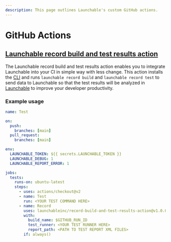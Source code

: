 ```yaml
---
description: This page outlines Launchable's custom GitHub actions.
---
```


# GitHub Actions

## [Launchable record build and test results action](https://github.com/marketplace/actions/record-build-and-test-results-action)

The Launchable record build and test results action enables you to integrate Launchable into your CI in simple way with less change. This action installs the [CLI](https://github.com/launchableinc/cli) and runs `launchable record build` and `launchable record test` to send data to Launchable so that the test results will be analyzed in [Launchable](https://www.launchableinc.com/) to improve your developer productivity.

### Example usage

```yaml
name: Test

on:
  push:
    branches: [main]
  pull_request:
    branches: [main]

env:
  LAUNCHABLE_TOKEN: ${{ secrets.LAUNCHABLE_TOKEN }}
  LAUNCHABLE_DEBUG: 1
  LAUNCHABLE_REPORT_ERROR: 1

jobs:
  tests:
    runs-on: ubuntu-latest
    steps:
      - uses: actions/checkout@v2
      - name: Test
        run: <YOUR TEST COMMAND HERE>
      - name: Record
        uses: launchableinc/record-build-and-test-results-action@v1.0.0
        with:
          build_name: $GITHUB_RUN_ID
          test_runner: <YOUR TEST RUNNER HERE>
          report_path: <PATH TO TEST REPORT XML FILES>
        if: always()
```
